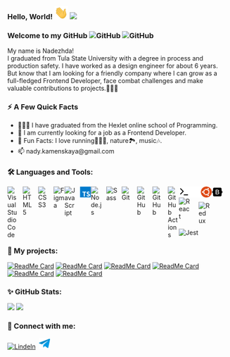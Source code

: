 ### Hello, World! <img src="https://raw.githubusercontent.com/ABSphreak/ABSphreak/master/gifs/Hi.gif" height="30px"> <img src="https://github.com/TheDudeThatCode/TheDudeThatCode/blob/master/Assets/Earth.gif" height="30px">
### Welcome to my GitHub <img alt="GitHub" width="25px" src="https://user-images.githubusercontent.com/3369400/139447912-e0f43f33-6d9f-45f8-be46-2df5bbc91289.png#gh-dark-mode-only" /> <img alt="GitHub" width="25px" src="https://user-images.githubusercontent.com/3369400/139448065-39a229ba-4b06-434b-bc67-616e2ed80c8f.png#gh-light-mode-only" />
My name is Nadezhda!<br>
I graduated from Tula State University with a degree in process and production safety. I have worked as a design engineer for about 6 years. But know that I am looking for a friendly company where I can grow as a full-fledged Frontend Developer, face combat challenges and make valuable contributions to projects.👩🏻‍💻
### ⚡️ A Few Quick Facts
<ul>
  <li>👩🏻‍🎓 I have graduated from the Hexlet online school of Programming.</li>
  <li>🌱 I am currently looking for a job as a Frontend Developer.</li>
  <!-- <li>📙 Check out my <a href="">resume</a>.</li> -->
  <li>🎉 Fun Facts: I love running🏃🏻‍♀️, nature🏞, music🎶.</li>
  <li>📫 nady.kamenskaya@gmail.com</li>
</ul>

### 🛠️ Languages and Tools:
<img align="left" alt="Visual Studio Code" width="25px" src="https://cdn.jsdelivr.net/gh/devicons/devicon/icons/vscode/vscode-original.svg" style="padding-right:10px;" />
<img align="left" alt="HTML5" width="25px" src="https://cdn.jsdelivr.net/gh/devicons/devicon/icons/html5/html5-original.svg" style="padding-right:10px;" />
<img align="left" alt="CSS3" width="25px" src="https://cdn.jsdelivr.net/gh/devicons/devicon/icons/css3/css3-original.svg" style="padding-right:10px;" />
<img align="left" alt="Figma" width="25px" src="https://raw.githubusercontent.com/rahul-jha98/github_readme_icons/main/language_and_tools/square/figma/figma.svg" />
<img align="left" alt="JavaScript" width="25px" src="https://cdn.jsdelivr.net/gh/devicons/devicon/icons/javascript/javascript-original.svg" style="padding-right:10px;" />
<img align="left" alt="TypeScript" width="25px" src="https://raw.githubusercontent.com/devicons/devicon/master/icons/typescript/typescript-original.svg" />
<img align="left" alt="Node.js" width="25px" src="https://cdn.jsdelivr.net/gh/devicons/devicon/icons/nodejs/nodejs-original.svg" style="padding-right:10px;" />
<img align="left" alt="Sass" width="25px" src="https://cdn.jsdelivr.net/gh/devicons/devicon/icons/sass/sass-original.svg" style="padding-right:10px;" />
<img align="left" alt="Git" width="25px" src="https://cdn.jsdelivr.net/gh/devicons/devicon/icons/git/git-original.svg" style="padding-right:10px;" />
<img align="left" alt="GitHub" width="25px" src="https://user-images.githubusercontent.com/3369400/139447912-e0f43f33-6d9f-45f8-be46-2df5bbc91289.png#gh-dark-mode-only" style="padding-right:10px;" /><img align="left" alt="GitHub" width="25px" src="https://user-images.githubusercontent.com/3369400/139448065-39a229ba-4b06-434b-bc67-616e2ed80c8f.png#gh-light-mode-only" style="padding-right:10px;" />
<img align="left" alt="GitHub Actions" width="25px"src="https://avatars0.githubusercontent.com/u/44036562" />
<img align="left" alt="Terminal" width="25px" src="./img/terminal-light.svg#gh-light-mode-only" /><img align="left" alt="Terminal" width="25px" src="./img/terminal-dark.svg#gh-dark-mode-only" />
<img align="left" alt="Ubuntu" width="25px" src="https://raw.githubusercontent.com/github/explore/master/topics/ubuntu/ubuntu.png" />
<img align="left" alt="Bootstrap" width="25px" src="https://raw.githubusercontent.com/devicons/devicon/master/icons/bootstrap/bootstrap-plain.svg" />
<img align="left" alt="React" width="25px" src="https://cdn.jsdelivr.net/gh/devicons/devicon/icons/react/react-original.svg" style="padding-right:10px;" />
<img align="left" alt="Redux" width="25px" src="https://profilinator.rishav.dev/skills-assets/redux-original.svg" style="margin: 10px" /> 
<img alt="Jest" width="25px" src="https://www.vectorlogo.zone/logos/jestjsio/jestjsio-icon.svg" />

### 🚀 My projects:
[![ReadMe Card](https://github-readme-stats.vercel.app/api/pin/?username=NadyKamenskaya&repo=frontend-project-44&theme=dark&bg_color=00000000&)](https://github.com/NadyKamenskaya/frontend-project-44)
[![ReadMe Card](https://github-readme-stats.vercel.app/api/pin/?username=NadyKamenskaya&repo=frontend-project-46&theme=dark&bg_color=00000000&)](https://github.com/NadyKamenskaya/frontend-project-46)
[![ReadMe Card](https://github-readme-stats.vercel.app/api/pin/?username=NadyKamenskaya&repo=frontend-project-11&theme=dark&bg_color=00000000&)](https://github.com/NadyKamenskaya/frontend-project-11)
[![ReadMe Card](https://github-readme-stats.vercel.app/api/pin/?username=NadyKamenskaya&repo=frontend-project-12&theme=dark&bg_color=00000000&)](https://github.com/NadyKamenskaya/frontend-project-12)
[![ReadMe Card](https://github-readme-stats.vercel.app/api/pin/?username=NadyKamenskaya&repo=ToDo&theme=dark&bg_color=00000000&)](https://github.com/NadyKamenskaya/ToDo)
[![ReadMe Card](https://github-readme-stats.vercel.app/api/pin/?username=NadyKamenskaya&repo=Login-Form&theme=dark&bg_color=00000000&)](https://github.com/NadyKamenskaya/Login-Form)

### ✨ GitHub Stats:
<img height="50%" width="auto" src ="https://github-readme-stats.vercel.app/api?username=NadyKamenskaya&show_icons=true&count_private=true&theme=dark&bg_color=00000000">
<img height="50%" width="auto" src ="https://github-readme-stats.vercel.app/api/top-langs/?username=NadyKamenskaya&layout=compact&theme=dark&bg_color=00000000">

### 🔗 Connect with me:
<a align="left" href="https://www.linkedin.com/in/nady-kamenskaya" target="blank"><img alt="LindeIn" height="25px" src="https://raw.githubusercontent.com/rahuldkjain/github-profile-readme-generator/master/src/images/icons/Social/linked-in-alt.svg" /></a>&nbsp;
<a align="left" href="https://t.me/Nady_Kam"><img alt="Telegram" height="25px" src="./img/telegram.png" /></a>

<!--
**NadyKamenskaya/NadyKamenskaya** is a ✨ _special_ ✨ repository because its `README.md` (this file) appears on your GitHub profile.

Here are some ideas to get you started:

- 🔭 I’m currently working on ...
- 🌱 I’m currently learning ...
- 👯 I’m looking to collaborate on ...
- 🤔 I’m looking for help with ...
- 💬 Ask me about ...
- 📫 How to reach me: ...
- 😄 Pronouns: ...
- ⚡ Fun fact: ...
-->
